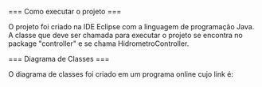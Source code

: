 === Como executar o projeto ===

O projeto foi criado na IDE Eclipse com a linguagem de programação Java. A classe que deve ser chamada para executar o projeto se encontra no package "controller" e se chama HidrometroController.


=== Diagrama de Classes === 

O diagrama de classes foi criado em um programa online cujo link é: 

